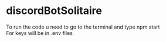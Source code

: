 # discordBotSolitaire 
To run the code u need to go to the terminal and type npm start <br>
For keys will be in .env files
